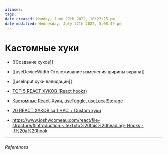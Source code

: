 ```yaml
---
aliases: 
tags: 
date created: Monday, June 27th 2022, 10:27:25 pm
date modified: Wednesday, July 27th 2022, 5:08:49 pm
---
```


# Кастомные хуки

- [[Создание хуков]]
- [[useDeviceWidth Отслеживание изменения ширины экрана]]
- [[useInput хуки валидации]]

- [ТОП 5 REACT ХУКОВ (React hooks)](https://www.youtube.com/watch?v=ks8oftGP2oc&list=PLZTsCOAKJJ_YjEHsB4HJQ9GnB7I_g3n1l&index=1)
- [Кастомные React-Хуки, useToggle, useLocalStorage](https://www.youtube.com/watch?v=igmAJCCSILY)
- [20 REACT ХУКОВ за 1 ЧАС + Custom хуки](https://www.youtube.com/watch?v=8VyTTcT_EwY)
- https://www.joshwcomeau.com/react/file-structure/#introduction:~:text=to%20this%20heading-,Hooks,-If%20a%20hook

---

###### References

